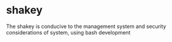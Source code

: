 # shakey
 The shakey is conducive to the management system and security considerations of system, using bash development
